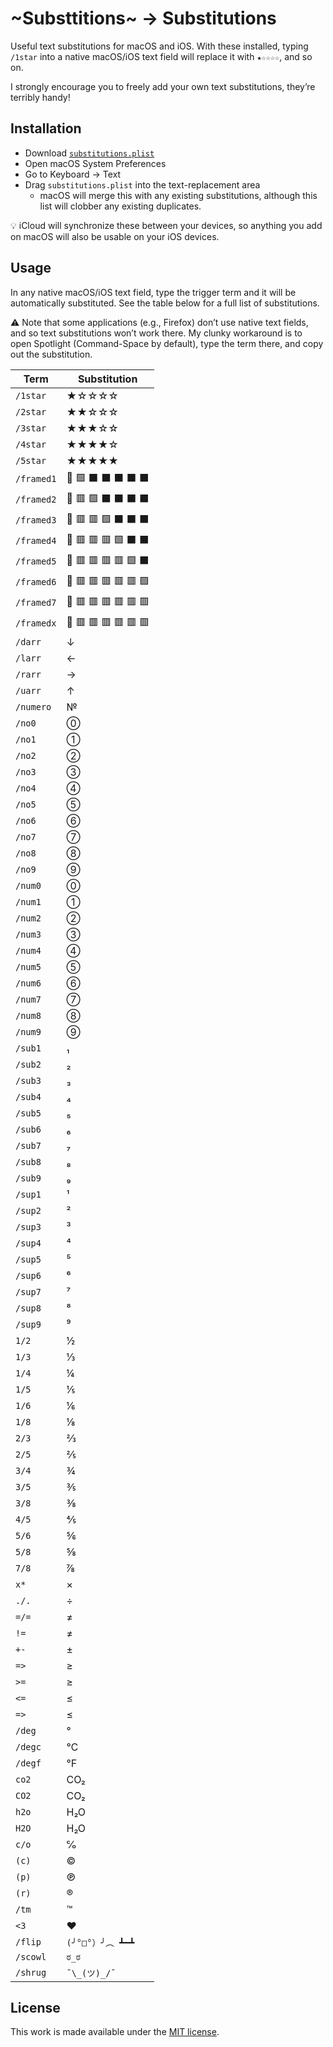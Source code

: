# ~Substtitions~ → Substitutions

Useful text substitutions for macOS and iOS. With these installed, typing `/1star` into a native macOS/iOS text field will replace it with `★☆☆☆☆`, and so on.

I strongly encourage you to freely add your own text substitutions, they’re terribly handy!

## Installation

- Download [`substitutions.plist`](./substitutions.plist)
- Open macOS System Preferences
- Go to Keyboard → Text
- Drag `substitutions.plist` into the text-replacement area
  - macOS will merge this with any existing substitutions, although this list will clobber any existing duplicates.

💡 iCloud will synchronize these between your devices, so anything you add on macOS will also be usable on your iOS devices.

## Usage

In any native macOS/iOS text field, type the trigger term and it will be automatically substituted. See the table below for a full list of substitutions.

⚠️ Note that some applications (e.g., Firefox) don’t use native text fields, and so text substitutions won’t work there. My clunky workaround is to open Spotlight (Command-Space by default), type the term there, and copy out the substitution.

Term | Substitution
---- | -------------
`/1star` | ★☆☆☆☆
`/2star` | ★★☆☆☆
`/3star` | ★★★☆☆
`/4star` | ★★★★☆
`/5star` | ★★★★★
`/framed1` | 🎥 🟩 ⬛️ ⬛️ ⬛️ ⬛️ ⬛️
`/framed2` | 🎥 🟥 🟩 ⬛️ ⬛️ ⬛️ ⬛️
`/framed3` | 🎥 🟥 🟥 🟩 ⬛️ ⬛️ ⬛️
`/framed4` | 🎥 🟥 🟥 🟥 🟩 ⬛️ ⬛️
`/framed5` | 🎥 🟥 🟥 🟥 🟥 🟩 ⬛️
`/framed6` | 🎥 🟥 🟥 🟥 🟥 🟥 🟩
`/framed7` | 🎥 🟥 🟥 🟥 🟥 🟥 🟥
`/framedx` | 🎥 🟥 🟥 🟥 🟥 🟥 🟥
`/darr` | ↓
`/larr` | ←
`/rarr` | →
`/uarr` | ↑
`/numero` | №
`/no0` | ⓪
`/no1` | ①
`/no2` | ②
`/no3` | ③
`/no4` | ④
`/no5` | ⑤
`/no6` | ⑥
`/no7` | ⑦
`/no8` | ⑧
`/no9` | ⑨
`/num0` | ⓪
`/num1` | ①
`/num2` | ②
`/num3` | ③
`/num4` | ④
`/num5` | ⑤
`/num6` | ⑥
`/num7` | ⑦
`/num8` | ⑧
`/num9` | ⑨
`/sub1` | ₁
`/sub2` | ₂
`/sub3` | ₃
`/sub4` | ₄
`/sub5` | ₅
`/sub6` | ₆
`/sub7` | ₇
`/sub8` | ₈
`/sub9` | ₉
`/sup1` | ¹
`/sup2` | ²
`/sup3` | ³
`/sup4` | ⁴
`/sup5` | ⁵
`/sup6` | ⁶
`/sup7` | ⁷
`/sup8` | ⁸
`/sup9` | ⁹
`1/2` | ½
`1/3` | ⅓
`1/4` | ¼
`1/5` | ⅕
`1/6` | ⅙
`1/8` | ⅛
`2/3` | ⅔
`2/5` | ⅖
`3/4` | ¾
`3/5` | ⅗
`3/8` | ⅜
`4/5` | ⅘
`5/6` | ⅚
`5/8` | ⅝
`7/8` | ⅞
`x*` | ×
`./.` | ÷
`=/=` | ≠
`!=` | ≠
`+-` | ±
`=>` | ≥
`>=` | ≥
`<=` | ≤
`=>` | ≤
`/deg` | °
`/degc` | ℃
`/degf` | ℉
`co2` | CO₂
`CO2` | CO₂
`h2o` | H₂O
`H2O` | H₂O
`c/o` | ℅
`(c)` | ©
`(p)` | ℗
`(r)` | ®
`/tm` | ™
`<3` | ❤️
`/flip` | `(╯°□°）╯︵ ┻━┻`
`/scowl` | `ಠ_ಠ`
`/shrug` | `¯\_(ツ)_/¯`

## License

This work is made available under the [MIT license](./LICENSE).